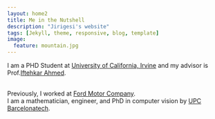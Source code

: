 ```yaml
---
layout: home2
title: Me in the Nutshell
description: "Jirigesi's website"
tags: [Jekyll, theme, responsive, blog, template]
image:
  feature: mountain.jpg
---
```


I am a PHD Student at <a href="https://uci.edu/" target="_blank">University of California, Irvine</a>
and my advisor is Prof.<a href="https://scholar.google.com/citations?user=_TdMD7sAAAAJ&hl=en" target="_blank">Iftehkar Ahmed</a>.

<br />
Previously, I worked at <a href="http://www.vision.ee.ethz.ch/index.en.html" target="_blank">Ford Motor Company</a>.

<br />
I am a mathematician, engineer, and PhD in computer vision by <a href="http://www.upc.edu" target="_blank">UPC Barcelonatech</a>.
